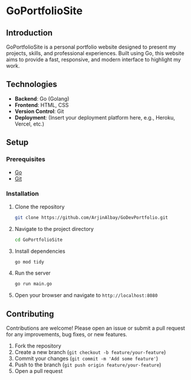 # GoPortfolioSite

## Introduction

GoPortfolioSite is a personal portfolio website designed to present my projects, skills, and professional experiences. Built using Go, this website aims to provide a fast, responsive, and modern interface to highlight my work. 

## Technologies

- **Backend**: Go (Golang)
- **Frontend**: HTML, CSS
- **Version Control**: Git
- **Deployment**: (Insert your deployment platform here, e.g., Heroku, Vercel, etc.)

## Setup

### Prerequisites

- [Go](https://golang.org/doc/install)
- [Git](https://git-scm.com/book/en/v2/Getting-Started-Installing-Git)

### Installation

1. Clone the repository
    ```bash
    git clone https://github.com/ArjinAlbay/GoDevPortfolio.git
    ```
2. Navigate to the project directory
    ```bash
    cd GoPortfolioSite
    ```
3. Install dependencies
    ```bash
    go mod tidy
    ```
4. Run the server
    ```bash
    go run main.go
    ```

5. Open your browser and navigate to `http://localhost:8080`



## Contributing

Contributions are welcome! Please open an issue or submit a pull request for any improvements, bug fixes, or new features.

1. Fork the repository
2. Create a new branch (`git checkout -b feature/your-feature`)
3. Commit your changes (`git commit -m 'Add some feature'`)
4. Push to the branch (`git push origin feature/your-feature`)
5. Open a pull request


